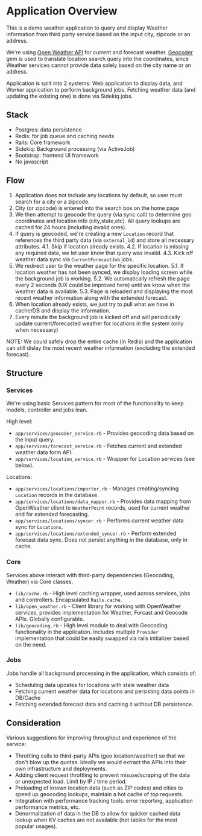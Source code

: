 # Application Overview

This is a demo weather application to query and display Weather information from third
party service based on the input city, zipcode or an address.

We're using [Open Weather API](https://openweathermap.org/api) for current and forecast
weather. [Geocoder](http://www.rubygeocoder.com/) gem is used to translate location
search query into the coordinates, since Weather services cannot provide data solely
based on the city name or an address.

Application is split into 2 systems: Web application to display data, and Worker application
to perform background jobs. Fetching weather data (and updating the existing one) is
done via Sidekiq jobs.

## Stack

- Postgres: data persistence
- Redis: for job queue and caching needs
- Rails: Core framework
- Sidekiq: Background processing (via ActiveJob)
- Bootstrap: frontend UI framework
- No javascript

## Flow

1. Application does not include any locations by default, so user must search for a city or a zipcode.
2. City (or zipcode) is entered into the search box on the home page
3. We then attempt to geocode the query (via sync call) to determine geo coordinates and location info (city,state,etc). All query lookups are cached for 24 hours (including invalid ones).
4. If query is geocoded, we're creating a new `Location` record that references the third party data (via `external_id`) and store all necessary attributes.
   4.1. Skip if location already exists.
   4.2. If location is missing any required data, we let user know that query was invalid.
   4.3. Kick off weather data sync via `CurrentForecastJob` jobs.
5. We redirect user to the weather page for the specific location.
   5.1. If location weather has not been synced, we display loading screen while the background job is working.
   5.2. We automatically refresh the page every 2 seconds (UX could be improved here) until we know when the weather data is available.
   5.3. Page is reloaded and displaying the most recent weather information along with the extended forecast.
6. When location already exists, we just try to pull what we have in cache/DB and display the information.
7. Every minute the background job is kicked off and will periodically update current/forecasted weather for locations in the system (only when necessary)

NOTE: We could safely drop the entire cache (in Redis) and the application can still dislay
the most recent weather information (excluding the extended forecast).

## Structure

### Services

We're using basic Services pattern for most of the functionality to keep models,
controller and jobs lean.

High level:

- `app/services/geocoder_service.rb` - Provides geocoding data based on the input query.
- `app/services/forecast_service.rb` - Fetches current and extended weather data form API.
- `app/services/location_service.rb` - Wrapper for Location services (see below).

Locations:

- `app/services/locations/importer.rb` - Manages creating/syncing `Location` records in the database.
- `app/services/locations/data_mapper.rb` - Provides data mapping from OpenWeather client to `WeatherPoint` records, used for current weather and for extended forecasting.
- `app/services/locations/syncer.rb` - Performs current weather data sync for `Locations`.
- `app/services/locations/extended_syncer.rb` - Perform extended forecast data sync. Does not persist anything in the database, only in cache.

### Core

Services above interact with third-party dependencies (Geocoding, Weather) via Core classes.

- `lib/cache.rb` - High level caching wrapper, used across services, jobs and controllers. Encapsulated `Rails.cache`.
- `lib/open_weather.rb` - Client library for working with OpenWeather services, provides implementation for Weather, Forcast and Geocode APIs. Globally configurable.
- `lib/geocoding.rb` - High level module to deal with Geocoding functionality in the application. Includes multiple `Provider` implementation that could be easily swapped via rails initializer based on the need.

### Jobs

Jobs handle all background processing in the application, which consists of:

- Scheduling data updates for locations with stale weather data
- Fetching current weather data for locations and persisting data points in DB/Cache
- Fetching extended forecast data and caching it without DB persistence.

## Consideration

Various suggestions for improving throughput and experience of the service:

- Throttling calls to third-party APIs (geo location/weather) so that we don't blow up the quotas. Ideally we would extract the APIs into their own infrastructure and deployments.
- Adding client request throttling to prevent misuse/scraping of the data or unexpected load. Limit by IP / time period.
- Preloading of known location data (such as ZIP codes) and cities to speed up geocoding lookups, maintain a hot cache of top requests.
- Integration with performance tracking tools: error reporting, application performance metrics, etc.
- Denormalization of data in the DB to allow for quicker cached data lookup when KV caches are not available (hot tables for the most popular usages).
